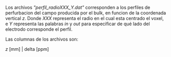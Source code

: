 Los archivos _"perfil_radioXXX_Y.dat"_ corresponden a los perfiles de perfurbacion del campo producida por el bulk, en funcion de la coordenada vertical _z_. Donde _XXX_ representa el radio en el cual esta centrado el voxel, e _Y_ representa las palabras _in_ y _out_ para especificar de qué lado del electrodo corresponde el perfil.

Las columnas de los archivos son:
  
_z_ [mm]    |    delta [ppm]

